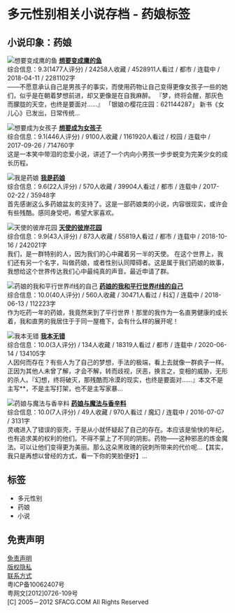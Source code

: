 # 多元性别相关小说存档 - 药娘标签

## 小说印象：药娘

![想要变成鹰的鱼](http://rs.sfacg.com/web/novel/images/NovelCover/Small/2016/06/ffe2ae7b-d603-4c15-ad76-a030660ae7fa.jpg)
**[想要变成鹰的鱼](http://www.sfacg.com/Novel/48251/)**   
综合信息：9.3(1477人评分) / 24258人收藏 / 4528911人看过 / 都市 / 连载中 / 2018-04-11 / 2281102字  
——不愿意承认自己是男孩子的事实，而使用药物让自己变得更像女孩子一些的她们，似乎是在朝着梦想前进，却又更像是在自我麻醉。 『梦，终将会醒，那灰色而朦胧的天空，也终是要面对……』 「银娘の樱花庄园：621144287」 新书《女儿心》已发出，日常传统...

![想要成为女孩子](http://rs.sfacg.com/web/novel/images/NovelCover/Small/2017/01/e5ec7fab-32eb-4f5a-b0a9-1cd011872cb9.jpg)
**[想要成为女孩子](http://www.sfacg.com/Novel/55418/)**  
综合信息：9.1(446人评分) / 9100人收藏 / 1161920人看过 / 校园 / 连载中 / 2017-09-26 / 714760字  
这是一本笑中带泪的恋爱小说，讲述了一个内向小男孩一步步蜕变为完美少女的成长历程。

![我是药娘](http://rs.sfacg.com/web/novel/images/NovelCover/Small/2017/01/e955f01a-9e1d-436f-b695-5a40a0c923a8.jpg)
**[我是药娘](http://www.sfacg.com/Novel/53573/)**  
综合信息：9.6(22人评分) / 570人收藏 / 39904人看过 / 都市 / 连载中 / 2017-02-22 / 35948字  
首先感谢这么多药娘盆友的支持了。这是一部药娘类的小说，内容很现实，或许会有些残酷。感同身受吧，希望大家喜欢。

![天使的彼岸花园](http://rs.sfacg.com/web/novel/images/NovelCover/Small/2018/08/f68c7b9f-749f-4f93-b36a-23dcf5ec2a08.jpg)
**[天使的彼岸花园](http://www.sfacg.com/Novel/141821/)**  
综合信息：9.9(43人评分) / 873人收藏 / 55819人看过 / 都市 / 连载中 / 2018-10-16 / 242021字  
我们，是一群特别的人，因为我们的心中藏着另一半的天使。 在这个世界上，我们还有另一个名字，叫做药娘，或者性别认同障碍者。这是属于我们药娘的故事，我想给这个世界传达我们心中最纯真的声音。最近申请了群。

![药娘的我和平行世界if线的自己](http://rs.sfacg.com/web/novel/images/NovelCover/Small/2017/11/c1978758-a90c-47d4-91d7-1f97a0855475.jpg)
**[药娘的我和平行世界if线的自己](http://www.sfacg.com/Novel/108776/)**  
综合信息：10.0(40人评分) / 560人收藏 / 30471人看过 / 科幻 / 连载中 / 2018-06-13 / 112223字  
作为吃药一年的药娘，我竟然来到了平行世界！那里的我作为一名直男健康的成长着，我和直男的我居住于于同一屋檐下，会有什么样的展开呢！

![我本无错](http://rs.sfacg.com/web/novel/images/NovelCover/Small/2023/05/ff35f202-c254-4f6e-9671-e34f48a8b109.jpg)
**[我本无错](http://www.sfacg.com/Novel/232678/)**  
综合信息：10.0(3人评分) / 134人收藏 / 18319人看过 / 都市 / 连载中 / 2020-06-14 / 134105字  
人因何而存在？有些人为了自己的梦想，手法的极端，看上去就像一群疯子一样。正因为其他人未曾了解，才会不解，转而歧视，厌恶，换言之，变相的威胁，无形的杀人。『幻想，终将破灭，那残酷而冷漠的现实，也终是要面对……』本文不是主写**，不是主写打架，也不是主写家暴...

![药娘与魔法与香辛料](http://rs.sfacg.com/web/novel/images/NovelCover/Small/2016/07/b465ff6a-fd34-4570-9bbc-0929066b797d.jpg)
**[药娘与魔法与香辛料](http://www.sfacg.com/Novel/51585/)**  
综合信息：10.0(7人评分) / 49人收藏 / 970人看过 / 魔幻 / 连载中 / 2016-07-07 / 3131字  
灵魂进入了错误的驱壳，于是从小就怀疑起了自己的存在。本应该是愉快的年纪，也有追求美的权利的他们。不得不蒙上了不同的阴影。药物——这种邪恶的炼金魔法。可以让他们变得更为美丽。那么这朵黑玫瑰的锐刺所带来的代价呢…【其实，我只是再想以曾经的方式，看一下你的笑脸便好】...

## 标签
- 多元性别
- 药娘
- 小说

## 免责声明
[免责声明](http://www.sfacg.com/Extending/Announce.html)  
[版权隐私](http://www.sfacg.com/Extending/CopyRight.html)  
[联系方式](http://www.sfacg.com/Extending/ContactUs.html)  
粤ICP备10062407号  
粤网文\[2012\]0726-109号  
\[C\] 2005－2012 SFACG.COM All Rights Reserved